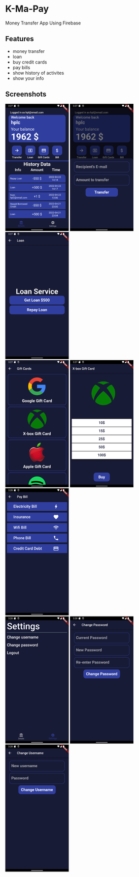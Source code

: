 # K-Ma-Pay

Money Transfer App Using Firebase 

## Features

- money transfer
- loan
- buy credit cards
- pay bills
- show history of activites
- show your info

## Screenshots

<img src="Screenshot_1650617830.png" alt="drawing" width="200"/> <img src="Screenshot_1650617833.png" alt="drawing" width="200"/> <img src="Screenshot_1650617836.png" alt="drawing" width="200"/> <br>
<img src="Screenshot_1650617839.png" alt="drawing" width="200"/> <img src="Screenshot_1650617842.png" alt="drawing" width="200"/> <img src="Screenshot_1650617920.png" alt="drawing" width="200"/> <br>
<img src="Screenshot_1650617924.png" alt="drawing" width="200"/> <img src="Screenshot_1650617928.png" alt="drawing" width="200"/> <img src="Screenshot_1650617931.png" alt="drawing" width="200"/>
